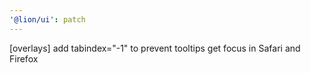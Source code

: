 ```yaml
---
'@lion/ui': patch
---
```


[overlays] add tabindex="-1" to prevent tooltips get focus in Safari and Firefox
